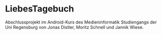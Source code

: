 # LiebesTagebuch
Abschlussprojekt im Android-Kurs des Medieninformatik Studiengangs der Uni Regensburg von Jonas Distler, Moritz Schnell und Jannik Wiese.
